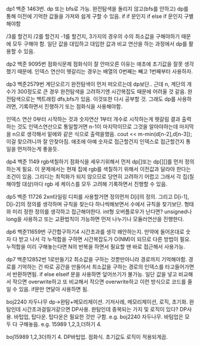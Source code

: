 dp1
백준 1463번.
dp 또는 bfs로 가능.
완전탐색을 돌리지 않고(bfs를 안하고) dp를 통해 이전에 기억한 값들을 가져와 쉽게 구할 수 있음.
if if 문인지 if else if 문인지 구별해야함

/3를 할건지 /2를 할건지 -1를 할건지, 3가지의 경우의 수의 최소값을 구해야하기 때문에 모두 구해야 함.
일단 값을 대입하고 대입한 값과 비교 연산을 하는 과정에서 dp를 활용할 수 있음.

dp2
백준 9095번
점화식문제
점화식이 잘 안떠오른 이유는 애초에 초기값을 잘못 생각했기 때문에.
인덱스 연산이 헷갈리는 경우는 배열의 0번째는 빼고 1번째부터 사용하자.

dp3
백준2579번 계단오르기
완전탐색이 먼저 떠오르는데 dp보단.. 근데 n, 계단의 개수가 300정도로 큰 경우 완전탐색을 고려하기엔 시간복잡도 때문에 어려울 것 같음.
완전탐색으로는 백트래킹 dfs,bfs가 있음. 이것또한 다시 공부할 것.
그래도 dp를 사용하려면, 기록하면서 진행하기 또는 점화식을 사용해야함.

인덱스 연산 0부터 시작하는 것과 숫자연산 1부터 개수로 시작하는게 헷갈림
결과 출력하는 것도 인덱스연산으로 통일할거면 n-1이 마지막이므로 그것을 알아야하는데
마지막을 n으로 생각해서 밑에와 같은 식으로 출력을했음. 	cout << m-min(d[n-2],d[n-3]);
이걸 찾으려니까 잘 안찾아짐. 애초에 아예 숫자로 접근할건지 인덱스로 접근할건지 통일을 먼저하는게 좋을듯.

dp4
백준 1149 rgb색칠하기
점화식을 세우기위해서 먼저 dp[]또는 dp[][]를 먼저 정의하는게 필요.
이 문제에서는 현재 집에 rgb를 색칠하기 위해서 이전값과 달라야 한다는 조건이 있음. 
그리디는 최적화가 되지 않으므로 당연히 고려하기 어렵고
그래서 각 집(칠해야할 대상)마다 rgb 세 케이스를 모두 고려해 기록하면서 진행할 수 있음.

dp5
백준 11726 2xn타일링
디피를 사용할거면 정의먼저 D[i]의 정의. 그리고 D[i-1], D[i-2]의 정의를 생각하며 규칙을 찾는다
하나씩해보면서 수에서 규칙을 찾기보단. 형태와 미리 정한 정의를 생각하고 접근해야한다.
int형 오버플로우가 난다면? unsigned나 long을 사용하고 또는 교환법칙이 가능하면 먼저 나누기나 모듈러연산을 진행한다.

dp6
백준11659번 구간합구하기4
시간초과를 생각 왜안하는지. 만약에 들어온대로 숫자 다 받고 나서 각 누적합을 구하면 시간복잡도가 O(NM)이 되므로 다른 방법이 필요.
누적합을 미리 구해놓는다면 N의 반복을 하면서 필요할 땐 바로 접근해서 사용가능.
	
dp7
백준12852번 1로만들기2
최소값을 구하는 것뿐만아니라 경로까지 기억해야함. 
경로를 기억하는 건 따로 공간을 만들어서 최소값을 구하는 경로의 인덱스를 타고들어가면서 반환하면됨.
if else elseif 문을 사용하면 덮어쓰기가 불가능.
일단 값을 넣고 비교해서 작으면 overwrite하고 또 비교해서 작으면 overwrite하고 이런 방식으로 코드를 줄일 수 있음. 
if문만 연달아 사용하면 됨.

boj2240
자두나무
dp->완탐+메모리제이션. 기저사례, 메모리제이션, 로직, 초기화.
완탐인데 시간초과걸릴거같으면 DP사용. 완탐인데 중복되는 가지 및 로직이 있다? DP사용.
바텁업, 탑다운. 탑다운은 필요한 것만 구함. e.g. boj2240 자두나무. 바텀업은 모두 다 구해놓음. e.g. 15989 1,2,3,더하기 4.

boj15989 1,2,3더하기 4.
DP바텁업. 점화식. 초기값도 로직이 적용되게끔.